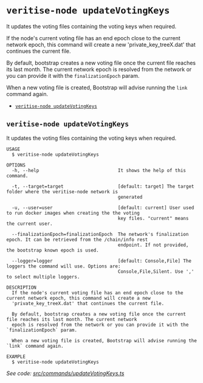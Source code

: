 `veritise-node updateVotingKeys`
================================

It updates the voting files containing the voting keys when required.

If the node's current voting file has an end epoch close to the current network epoch, this command will create a new 'private_key_treeX.dat' that continues the current file.

By default, bootstrap creates a new voting file once the current file reaches its last month. The current network epoch is resolved from the network or you can provide it with the `finalizationEpoch` param.

When a new voting file is created, Bootstrap will advise running the `link` command again.

* [`veritise-node updateVotingKeys`](#veritise-node-updatevotingkeys)

## `veritise-node updateVotingKeys`

It updates the voting files containing the voting keys when required.

```
USAGE
  $ veritise-node updateVotingKeys

OPTIONS
  -h, --help                             It shows the help of this command.

  -t, --target=target                    [default: target] The target folder where the veritise-node network is
                                         generated

  -u, --user=user                        [default: current] User used to run docker images when creating the the voting
                                         key files. "current" means the current user.

  --finalizationEpoch=finalizationEpoch  The network's finalization epoch. It can be retrieved from the /chain/info rest
                                         endpoint. If not provided, the bootstrap known epoch is used.

  --logger=logger                        [default: Console,File] The loggers the command will use. Options are:
                                         Console,File,Silent. Use ',' to select multiple loggers.

DESCRIPTION
  If the node's current voting file has an end epoch close to the current network epoch, this command will create a new 
  'private_key_treeX.dat' that continues the current file.

  By default, bootstrap creates a new voting file once the current file reaches its last month. The current network 
  epoch is resolved from the network or you can provide it with the `finalizationEpoch` param.

  When a new voting file is created, Bootstrap will advise running the `link` command again.

EXAMPLE
  $ veritise-node updateVotingKeys
```

_See code: [src/commands/updateVotingKeys.ts](https://github.com/veritise/veritise-node/blob/v1.1.6/src/commands/updateVotingKeys.ts)_
